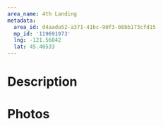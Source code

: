 ```yaml
---
area_name: 4th Landing
metadata:
  area_id: d4aada52-a371-41bc-90f3-08bb173cfd15
  mp_id: '119691973'
  lng: -121.56842
  lat: 45.40533
---
```

# Description

# Photos

